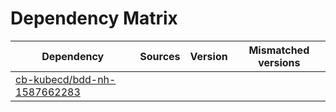 # Dependency Matrix

Dependency | Sources | Version | Mismatched versions
---------- | ------- | ------- | -------------------
[cb-kubecd/bdd-nh-1587662283](https://github.com/cb-kubecd/bdd-nh-1587662283.git) |  | []() | 
